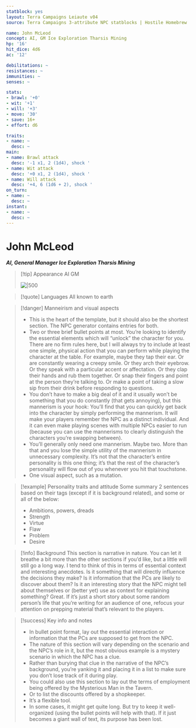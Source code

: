 ```yaml
---
statblock: yes
layout: Terra Campaigns Leiaute v04
source: Terra Campaigns 3-attribute NPC statblocks | Hostile Homebrew

name: John McLeod
concept: AI, GM Ice Exploration Tharsis Mining
hp: '16'
hit_dice: 4d6
ac: '12'

debilitations: ~
resistances: ~
immunities: ~
senses: ~

stats:
- brawl: '+0'
- wit: '+1'
- will: '+3'
- move: '30'
- save: 16+
- effort: d6

traits:
- name: ~
  desc: ~
main:
- name: Brawl attack
  desc: '-1 x1, 2 (1d4), shock '
- name: Wit attack
  desc: '+0 x1, 2 (1d4), shock '
- name: Will attack
  desc: '+4, 6 (1d6 + 2), shock '
on_turn:
- name: ~
  desc: ~
instant:
- name: ~
  desc: ~
---
```

# John McLeod
***AI, General Manager Ice Exploration Tharsis Mining***

> [!tip] Appearance
> AI GM
> 
> ![|500](https://i.imgur.com/csVt4tj.png)

> [!quote] Languages
> All known to earth

> [!danger] Manneirism and visual aspects
> - This is the heart of the template, but it should also be the shortest section. The NPC generator contains entries for both.
> - Two or three brief bullet points at most. You’re looking to identify the essential elements which will “unlock” the character for you. There are no firm rules here, but I will always try to include at least one simple, physical action that you can perform while playing the character at the table. For example, maybe they tap their ear. Or are constantly wearing a creepy smile. Or they arch their eyebrow. Or they speak with a particular accent or affectation. Or they clap their hands and rub them together. Or snap their fingers and point at the person they’re talking to. Or make a point of taking a slow sip from their drink before responding to questions.
> - You don’t have to make a big deal of it and it usually won’t be something that you do constantly (that gets annoying), but this mannerism is your hook: You’ll find that you can quickly get back into the character by simply performing the mannerism. It will make your players remember the NPC as a distinct individual. And it can even make playing scenes with multiple NPCs easier to run (because you can use the mannerisms to clearly distinguish the characters you’re swapping between).
> - You’ll generally only need one mannerism. Maybe two. More than that and you lose the simple utility of the mannerism in unnecessary complexity. It’s not that the character’s entire personality is this one thing; it’s that the rest of the character’s personality will flow out of you whenever you hit that touchstone.
> - One visual aspect, such as a mutation.

> [!example] Personality traits and attitude
> Some summary 2 sentences based on their tags (except if it is background related), and some or all of the below:
> - Ambitions, powers, dreads
> - Strength
> - Virtue
> - Flaw
> - Problem
> - Desire

> [!info] Background
>  This section is narrative in nature. You can let it breathe a bit more than the other sections if you’d like, but a little will still go a long way. I tend to think of this in terms of essential context and interesting anecdotes. Is it something that will directly influence the decisions they make? Is it information that the PCs are likely to discover about them? Is it an interesting story that the NPC might tell about themselves or (better yet) use as context for explaining something? Great. If it’s just a short story about some random person’s life that you’re writing for an audience of one, refocus your attention on prepping material that’s relevant to the players.

> [!success] Key info and notes
> - In bullet point format, lay out the essential interaction or information that the PCs are supposed to get from the NPC.
> - The nature of this section will vary depending on the scenario and the NPC’s role in it, but the most obvious example is a mystery scenario in which the NPC has a clue.
> - Rather than burying that clue in the narrative of the NPC’s background, you’re yanking it and placing it in a list to make sure you don’t lose track of it during play. 
> - You could also use this section to lay out the terms of employment being offered by the Mysterious Man in the Tavern.
> - Or to list the discounts offered by a shopkeeper.
> - It’s a flexible tool.
> - In some cases, it might get quite long. But try to keep it well-organized (using the bullet points will help with that). If it just becomes a giant wall of text, its purpose has been lost.
